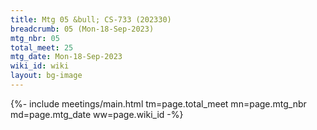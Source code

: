 ```yaml
---
title: Mtg 05 &bull; CS-733 (202330)
breadcrumb: 05 (Mon-18-Sep-2023)
mtg_nbr: 05
total_meet: 25
mtg_date: Mon-18-Sep-2023
wiki_id: wiki
layout: bg-image
---
```


{%- include meetings/main.html
    tm=page.total_meet
    mn=page.mtg_nbr
    md=page.mtg_date
    ww=page.wiki_id
-%}
